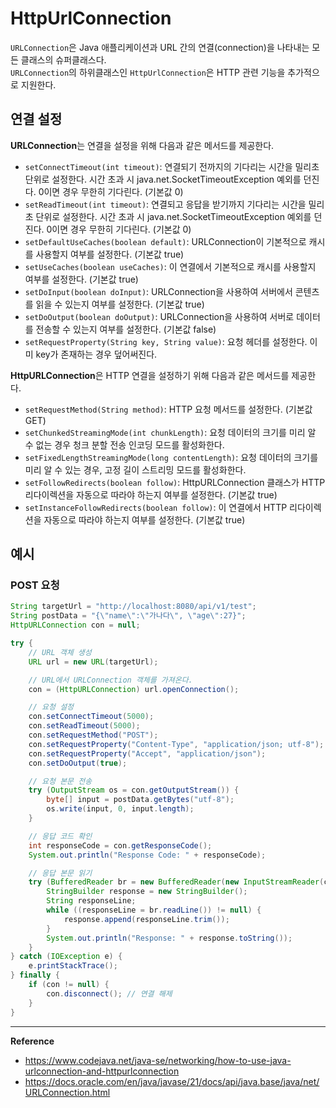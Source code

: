 # HttpUrlConnection

`URLConnection`은 Java 애플리케이션과 URL 간의 연결(connection)을 나타내는 모든 클래스의 슈퍼클래스다.<br>
`URLConnection`의 하위클래스인 `HttpUrlConnection`은 HTTP 관련 기능을 추가적으로 지원한다.

## 연결 설정
**URLConnection**는 연결을 설정을 위해 다음과 같은 메서드를 제공한다.
- `setConnectTimeout(int timeout)`: 연결되기 전까지의 기다리는 시간을 밀리초 단위로 설정한다. 시간 초과 시 java.net.SocketTimeoutException 예외를 던진다. 0이면 경우 무한히 기다린다. (기본값 0)
- `setReadTimeout(int timeout)`: 연결되고 응답을 받기까지 기다리는 시간을 밀리초 단위로 설정한다. 시간 초과 시 java.net.SocketTimeoutException 예외를 던진다. 0이면 경우 무한히 기다린다. (기본값 0)
- `setDefaultUseCaches(boolean default)`: URLConnection이 기본적으로 캐시를 사용할지 여부를 설정한다. (기본값 true)
- `setUseCaches(boolean useCaches)`: 이 연결에서 기본적으로 캐시를 사용할지 여부를 설정한다. (기본값 true)
- `setDoInput(boolean doInput)`: URLConnection을 사용하여 서버에서 콘텐츠를 읽을 수 있는지 여부를 설정한다. (기본값 true)
- `setDoOutput(boolean doOutput)`: URLConnection을 사용하여 서버로 데이터를 전송할 수 있는지 여부를 설정한다. (기본값 false)
- `setRequestProperty(String key, String value)`: 요청 헤더를 설정한다. 이미 key가 존재하는 경우 덮어써진다.

**HttpURLConnection**은 HTTP 연결을 설정하기 위해 다음과 같은 메서드를 제공한다.
- `setRequestMethod(String method)`: HTTP 요청 메서드를 설정한다. (기본값 GET)
- `setChunkedStreamingMode(int chunkLength)`: 요청 데이터의 크기를 미리 알 수 없는 경우 청크 분할 전송 인코딩 모드를 활성화한다.
- `setFixedLengthStreamingMode(long contentLength)`: 요청 데이터의 크기를 미리 알 수 있는 경우, 고정 길이 스트리밍 모드를 활성화한다.
- `setFollowRedirects(boolean follow)`: HttpURLConnection 클래스가 HTTP 리다이렉션을 자동으로 따라야 하는지 여부를 설정한다. (기본값 true)
- `setInstanceFollowRedirects(boolean follow)`: 이 연결에서 HTTP 리다이렉션을 자동으로 따라야 하는지 여부를 설정한다. (기본값 true)

## 예시
### POST 요청
```java
String targetUrl = "http://localhost:8080/api/v1/test";
String postData = "{\"name\":\"가나다\", \"age\":27}";
HttpURLConnection con = null;

try {
    // URL 객체 생성
    URL url = new URL(targetUrl);

    // URL에서 URLConnection 객체를 가져온다.
    con = (HttpURLConnection) url.openConnection();

    // 요청 설정
    con.setConnectTimeout(5000);
    con.setReadTimeout(5000);
    con.setRequestMethod("POST");
    con.setRequestProperty("Content-Type", "application/json; utf-8");
    con.setRequestProperty("Accept", "application/json");
    con.setDoOutput(true);

    // 요청 본문 전송
    try (OutputStream os = con.getOutputStream()) {
        byte[] input = postData.getBytes("utf-8");
        os.write(input, 0, input.length);
    }

    // 응답 코드 확인
    int responseCode = con.getResponseCode();
    System.out.println("Response Code: " + responseCode);

    // 응답 본문 읽기
    try (BufferedReader br = new BufferedReader(new InputStreamReader(con.getInputStream(), "utf-8"))) {
        StringBuilder response = new StringBuilder();
        String responseLine;
        while ((responseLine = br.readLine()) != null) {
            response.append(responseLine.trim());
        }
        System.out.println("Response: " + response.toString());
    }
} catch (IOException e) {
    e.printStackTrace();
} finally {
    if (con != null) {
        con.disconnect(); // 연결 해제
    }
}
```

---
**Reference**<br>
- https://www.codejava.net/java-se/networking/how-to-use-java-urlconnection-and-httpurlconnection
- https://docs.oracle.com/en/java/javase/21/docs/api/java.base/java/net/URLConnection.html
